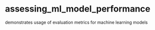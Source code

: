 # assessing_ml_model_performance
demonstrates usage of evaluation metrics for machine learning models
